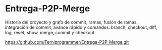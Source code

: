 # Entrega-P2P-Merge
 Historia del proyecto y grafo de commit, ramas, fusión de ramas, integración de commit, avance rápido y comandos: branch, checkout, diff, log, reset, show, merge, commit y checkout

https://github.com/Ferniprogrammer/Entrega-P2P-Merge.git
